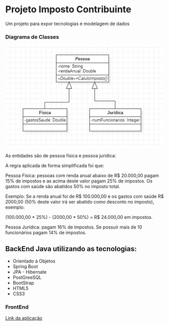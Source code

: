 # Projeto Imposto Contribuinte
Um projeto para expor tecnologias e modelagem de dados

### Diagrama de Classes
![Modelo](src/main/resources/static/img/Modelo.png)

As entidades são de pessoa física e pessoa jurídica:

A regra aplicada de forma simplificada foi que:

Pessoa Física: pessoas com renda anual abaixo de R$ 20.000,00 pagam 15% de impostos e as acima deste valor pagam 25% de impostos. 
Os gastos com saúde são abatidos 50% no imposto total.

Exemplo: Se a renda anual foi de R$ 100.000,00 e os gastos com saúde R$ 2000,00 (50% deste valor irá ser abatido como desconto no imposto), exemplo: 

(100.000,00 * 25%) - (2000,00 * 50%) = R$ 24.000,00 em impostos.

Pessoa Jurídica: pagam 16% de impostos. Se possuir mais de 10 funcionários pagam 14% de impostos.

## BackEnd Java utilizando as tecnologias:
* Orientado à Objetos
* Spring Boot
* JPA - Hibernate
* PostGreeSQL
* BootStrap
* HTML5
* CSS3

### FrontEnd
[Link da aplicação](https://imposto-contribuinte.herokuapp.com/) 